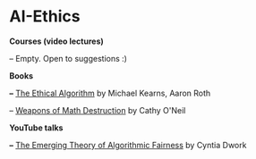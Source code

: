 # AI-Ethics

**Courses \(video lectures\)**

– Empty. Open to suggestions :\)

**Books**

**–** [The Ethical Algorithm](https://www.goodreads.com/book/show/44244975-the-ethical-algorithm) by  Michael Kearns, Aaron Roth

– [Weapons of Math Destruction](https://www.goodreads.com/book/show/28186015-weapons-of-math-destruction) by Cathy O'Neil  


**YouTube talks**

**–** [The Emerging Theory of Algorithmic Fairness](https://www.youtube.com/watch?v=g-z84_nRQhw) by Cyntia Dwork

